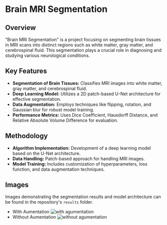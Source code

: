 # Brain MRI Segmentation

## Overview
"Brain MRI Segmentation" is a project focusing on segmenting brain tissues in MRI scans into distinct regions such as white matter, gray matter, and cerebrospinal fluid. This segmentation plays a crucial role in diagnosing and studying various neurological conditions.

## Key Features
- **Segmentation of Brain Tissues:** Classifies MRI images into white matter, gray matter, and cerebrospinal fluid.
- **Deep Learning Model:** Utilizes a 2D patch-based U-Net architecture for effective segmentation.
- **Data Augmentation:** Employs techniques like flipping, rotation, and Gaussian blur for robust model training.
- **Performance Metrics:** Uses Dice Coefficient, Hausdorff Distance, and Relative Absolute Volume Difference for evaluation.

## Methodology
- **Algorithm Implementation:** Development of a deep learning model based on the U-Net architecture.
- **Data Handling:** Patch-based approach for handling MRI images.
- **Model Training:** Includes customization of hyperparameters, loss function, and data augmentation techniques.

## Images
Images demonstrating the segmentation results and model architecture can be found in the repository's `results` folder.
- With Aumentation 
![with agumentation](https://github.com/taiaburbd/brain_mri_segmentation/blob/main/results/with_agumentation.png)
- Without Aumentation
![without agumentation](https://github.com/taiaburbd/brain_mri_segmentation/blob/main/results/without_agumentation.png)

